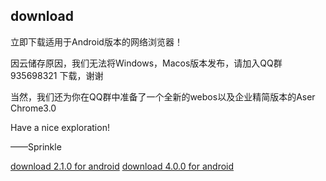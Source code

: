 ## download
立即下载适用于Android版本的网络浏览器！

因云储存原因，我们无法将Windows，Macos版本发布，请加入QQ群 935698321 下载，谢谢

当然，我们还为你在QQ群中准备了一个全新的webos以及企业精简版本的Aser Chrome3.0

Have a nice exploration!

——Sprinkle

<body>
	<a href="/download/AC a.apk">download 2.1.0 for android</a>
	<a href="/download/Ac4.apk">download 4.0.0 for android</a>
  

